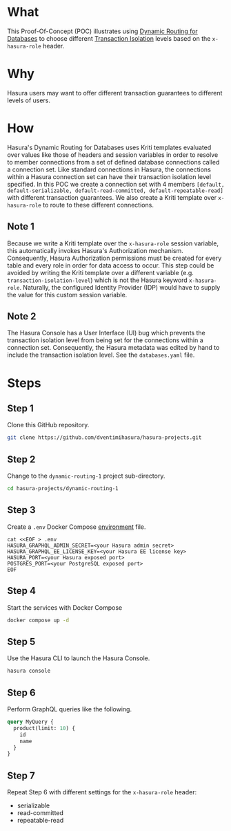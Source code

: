 # What #

This Proof-Of-Concept (POC) illustrates using [Dynamic Routing for Databases](https://hasura.io/docs/latest/databases/database-config/dynamic-db-connection/) to choose different [Transaction Isolation](https://www.postgresql.org/docs/current/transaction-iso.html) levels based on the `x-hasura-role` header.

# Why #

Hasura users may want to offer different transaction guarantees to different levels of users.

# How #

Hasura's Dynamic Routing for Databases uses Kriti templates evaluated over values like those of headers and session variables in order to resolve to member connections from a set of defined database connections called a connection set.  Like standard connections in Hasura, the connections within a Hasura connection set can have their transaction isolation level specified.  In this POC we create a connection set with 4 members `[default, default-serializable, default-read-committed, default-repeatable-read]` with different transaction guarantees.  We also create a Kriti template over `x-hasura-role` to route to these different connections.

## Note 1 ##

Because we write a Kriti template over the `x-hasura-role` session variable, this automatically invokes Hasura's Authorization mechanism.  Consequently, Hasura Authorization permissions must be created for every table and every role in order for data access to occur.  This step could be avoided by writing the Kriti template over a different variable (e.g. `transaction-isolation-level`) which is not the Hasura keyword `x-hasura-role`.  Naturally, the configured Identity Provider (IDP) would have to supply the value for this custom session variable.

## Note 2 ##

The Hasura Console has a User Interface (UI) bug which prevents the transaction isolation level from being set for the connections within a connection set.  Consequently, the Hasura metadata was edited by hand to include the transaction isolation level.  See the `databases.yaml` file.

# Steps #

## Step 1 ##

Clone this GitHub repository.

```bash
git clone https://github.com/dventimihasura/hasura-projects.git
```

## Step 2 ##

Change to the `dynamic-routing-1` project sub-directory.

```bash
cd hasura-projects/dynamic-routing-1
```

## Step 3 ##

Create a `.env` Docker Compose [environment](https://docs.docker.com/compose/environment-variables/set-environment-variables/) file.

```
cat <<EOF > .env
HASURA_GRAPHQL_ADMIN_SECRET=<your Hasura admin secret>
HASURA_GRAPHQL_EE_LICENSE_KEY=<your Hasura EE license key>
HASURA_PORT=<your Hasura exposed port>
POSTGRES_PORT=<your PostgreSQL exposed port>
EOF
```
## Step 4 ##

Start the services with Docker Compose

```bash
docker compose up -d
```

## Step 5 ##

Use the Hasura CLI to launch the Hasura Console.

```bash
hasura console
```

## Step 6 ##

Perform GraphQL queries like the following.

```graphql
query MyQuery {
  product(limit: 10) {
    id
    name
  }
}
```

## Step 7 ##

Repeat Step 6 with different settings for the `x-hasura-role` header:

   * serializable
   * read-committed
   * repeatable-read

